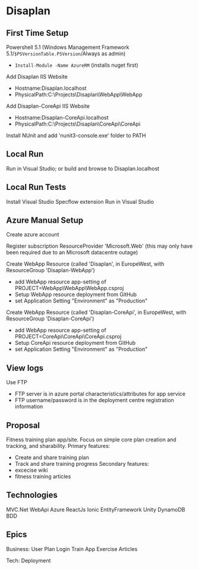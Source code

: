 Disaplan
========

First Time Setup
----------------

Powershell 5.1 (Windows Management Framework 5.1/`$PSVersionTable.PSVersion`/Always as admin) 
- `Install-Module -Name AzureRM` (installs nuget first)

Add Disaplan IIS Website
- Hostname:Disaplan.localhost
- PhysicalPath:C:\Projects\Disaplan\WebApp\WebApp

Add Disaplan-CoreApi IIS Website
- Hostname:Disaplan-CoreApi.localhost
- PhysicalPath:C:\Projects\Disaplan\CoreApi\CoreApi

Install NUnit and add 'nunit3-console.exe' folder to PATH

Local Run
---------

Run in Visual Studio; or build and browse to Disaplan.localhost

Local Run Tests
---------------

Install Visual Studio Specflow extension
Run in Visual Studio

Azure Manual Setup
------------------

Create azure account

Register subscription ResourceProvider 'Microsoft.Web' (this may only have been required due to an Microsoft datacentre outage)

Create WebApp Resource (called 'Disaplan', in EuropeWest, with ResourceGroup 'Disaplan-WebApp')
- add WebApp resource app-setting of PROJECT=WebApp\WebApp\WebApp.csproj
- Setup WebApp resource deployment from GitHub
- set Application Setting "Environment" as "Production"

Create WebApp Resource (called 'Disaplan-CoreApi', in EuropeWest, with ResourceGroup 'Disaplan-CoreApi')
- add WebApp resource app-setting of PROJECT=CoreApi\CoreApi\CoreApi.csproj
- Setup CoreApi resource deployment from GitHub
- set Application Setting "Environment" as "Production"

View logs
---------
Use FTP
- FTP server is in azure portal characteristics/attributes for app service
- FTP username/password is in the deployment centre registration information

Proposal
--------
Fitness training plan app/site.
Focus on simple core plan creation and tracking, and sharability.
Primary features:
- Create and share training plan
- Track and share training progress
Secondary features:
- excecise wiki
- fitness training articles

Technologies
------------
MVC.Net
WebApi
Azure
ReactJs
Ionic
EntityFramework
Unity
DynamoDB
BDD

Epics
-----
Business:
User 
Plan
Login
Train
App
Exercise
Articles

Tech:
Deployment